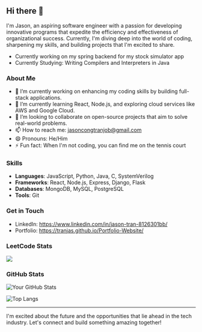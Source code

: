 ## Hi there 👋

I'm Jason, an aspiring software engineer with a passion for developing innovative programs that expedite the efficiency and effectiveness of organizational success. Currently, I'm diving deep into the world of coding, sharpening my skills, and building projects that I'm excited to share.

- Currently working on my spring backend for my stock simulator app
- Currently Studying: Writing Compilers and Interpreters in Java
### About Me

- 🔭 I’m currently working on enhancing my coding skills by building full-stack applications.
- 🌱 I’m currently learning React, Node.js, and exploring cloud services like AWS and Google Cloud.
- 👯 I’m looking to collaborate on open-source projects that aim to solve real-world problems.
- 📫 How to reach me: jasoncongtranjob@gmail.com
- 😄 Pronouns: He/Him
- ⚡ Fun fact: When I'm not coding, you can find me on the tennis court

### Skills

- **Languages**: JavaScript, Python, Java, C, SystemVerilog
- **Frameworks**: React, Node.js, Express, Django, Flask
- **Databases**: MongoDB, MySQL, PostgreSQL
- **Tools**: Git
<!-- Projects section 
### Projects
#### [Project Name](GitHub Project Link)
Description: A brief description of what this project is about, the technologies used, and what you learned from it.

#### [Another Project](GitHub Project Link)
Description: Another brief description of this project, the stack used, and its main features.
-->
### Get in Touch

- LinkedIn: https://www.linkedin.com/in/jason-tran-8126301bb/ 
- Portfolio: https://tranjas.github.io/Portfolio-Website/ 

### LeetCode Stats
![](https://leetcard.jacoblin.cool/jason9192?theme=light,unicorn)

### GitHub Stats

![Your GitHub Stats](https://github-readme-stats.vercel.app/api?username=tranjas&show_icons=true&theme=radical)

![Top Langs](https://github-readme-stats.vercel.app/api/top-langs/?username=tranjas&layout=compact&theme=radical)

---

I'm excited about the future and the opportunities that lie ahead in the tech industry. Let's connect and build something amazing together!


